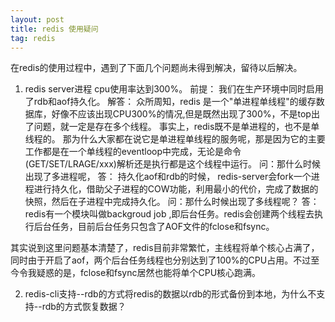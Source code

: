```yaml
---
layout: post
title: redis 使用疑问
tag: redis
---
```


在redis的使用过程中，遇到了下面几个问题尚未得到解决，留待以后解决。
1. redis server进程 cpu使用率达到300%。
前提：
我们在生产环境中同时启用了rdb和aof持久化。
解答：
众所周知，redis 是一个"单进程单线程"的缓存数据库，好像不应该出现CPU300%的情况,但是既然出现了300%，不是top出了问题，就一定是存在多个线程。
事实上，redis既不是单进程的，也不是单线程的。
那为什么大家都在说它是单进程单线程的服务呢，那是因为它的主要工作都是在一个单线程的eventloop中完成，无论是命令(GET/SET/LRAGE/xxx)解析还是执行都是这个线程中运行。
问：那什么时候出现了多进程呢，
答： 持久化aof和rdb的时候， redis-server会fork一个进程进行持久化，借助父子进程的COW功能，利用最小的代价，完成了数据的快照，然后在子进程中完成持久化。
问：那什么时候出现了多线程呢？
答： redis有一个模块叫做backgroud job ,即后台任务。redis会创建两个线程去执行后台任务，目前后台任务只包含了AOF文件的fclose和fsync。

其实说到这里问题基本清楚了，redis目前非常繁忙，主线程将单个核心占满了，同时由于开启了aof，两个后台任务线程也分别达到了100%的CPU占用。不过至今令我疑惑的是，fclose和fsync居然也能将单个CPU核心跑满。


2. redis-cli支持--rdb的方式将redis的数据以rdb的形式备份到本地，为什么不支持--rdb的方式恢复数据？